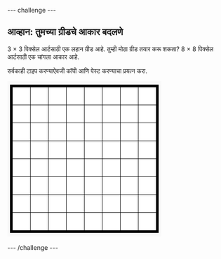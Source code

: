 --- challenge ---

## आव्हान: तुमच्या ग्रीडचे आकार बदलणे

3 × 3 पिक्सेल आर्टसाठी एक लहान ग्रीड आहे. तुम्ही मोठा ग्रीड तयार करू शकता? 8 × 8 पिक्सेल आर्टसाठी एक चांगला आकार आहे.

सर्वकाही टाइप करण्याऐवजी कॉपी आणि पेस्ट करण्याचा प्रयत्न करा.

![screenshot](images/pixel-art-grid-8.png)

--- /challenge ---